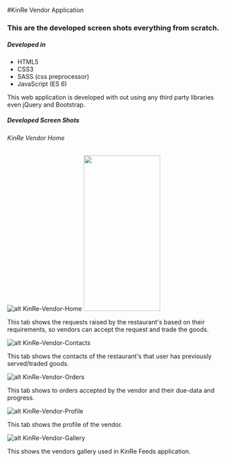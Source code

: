 #KinRe Vendor Application

### This are the developed screen shots everything from scratch.

##### Developed in 
- HTML5
- CSS3
- SASS (css preprocessor)
- JavaScript (ES 6)

This web application is developed with out using any third party libraries even jQuery and Bootstrap.

##### Developed Screen Shots
###### KinRe Vendor Home
![alt KinRe-Vendor-Home](./Design_SnapShot/001_KinRe-Vendor-Home-min.png)
<img src="./Design_SnapShot/001_KinRe-Vendor-Home-min.png" width="177px" height="360px">
 
 This tab shows the requests raised by the restaurant's based on their requirements, so vendors can accept the request and trade the goods.
 
 ![alt KinRe-Vendor-Contacts](./Design_SnapShot/002_KinRe-Vendor-Contacts-min.png)
 
 This tab shows the contacts of the restaurant's that user has previously served/traded goods.
 
 ![alt KinRe-Vendor-Orders](./Design_SnapShot/003_KinRe-Vendors-AcceptedOrders-min.png)
 
 This tab shows to orders accepted by the vendor and their due-data and progress.
 
 ![alt KinRe-Vendor-Profile](./Design_SnapShot/005_KinRe-Vendor-Profile_1-min.png)
 
 This tab shows the profile of the vendor.
 
 ![alt KinRe-Vendor-Gallery](./Design_SnapShot/006_KinRe-Vendor-Profile_2-min.png)
 
 This shows the vendors gallery used in KinRe Feeds application.  
